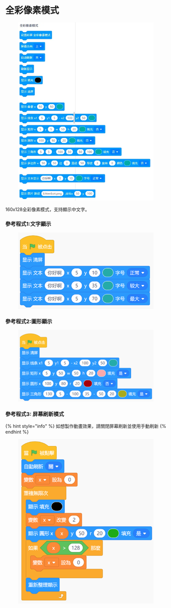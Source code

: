 # 全彩像素模式

<figure><img src="../../../.gitbook/assets/image (126).png" alt=""><figcaption></figcaption></figure>

160x128全彩像素模式，支持顯示中文字。

### 參考程式1:文字顯示

<figure><img src="../../../.gitbook/assets/image (1) (1) (1) (1) (1) (1) (1) (1) (1).png" alt=""><figcaption></figcaption></figure>

### 參考程式2:圖形顯示

<figure><img src="../../../.gitbook/assets/image (1) (1) (1) (1) (1) (1) (1) (1) (1) (1).png" alt=""><figcaption></figcaption></figure>

### 參考程式3: 屏幕刷新模式

{% hint style="info" %}
如想製作動畫效果，請關閉屏幕刷新並使用手動刷新
{% endhint %}

<figure><img src="../../../.gitbook/assets/image (4) (1) (1).png" alt=""><figcaption></figcaption></figure>

